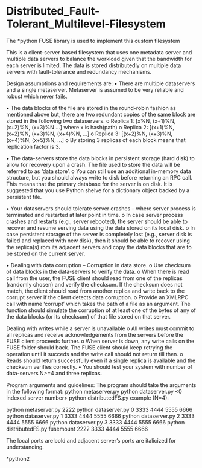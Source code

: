 # Distributed_Fault-Tolerant_Multilevel-Filesystem
The *python FUSE library is used to implement this custom filesystem

This is a client-server based filesystem that uses one metadata server and multiple data servers to balance the workload given that the bandwidth for each server is limited. The data is stored distributedly on multiple data servers with fault-tolerance and redundancy mechanisms.

Design assumptions and requirements are:
• There are multiple dataservers and a single metaserver. Metaserver is assumed to be very reliable and robust which never fails.

• The data blocks of the file are stored in the round-robin fashion as mentioned above but, there are two redundant copies of the same block are stored in the following two dataservers.
  o Replica 1: [x%N, (x+1)%N, (x+2)%N, (x+3)%N …] where x is hash(path)
  o Replica 2: [(x+1)%N, (x+2)%N, (x+3)%N, (x+4)%N, …]
  o Replica 3: [(x+2)%N, (x+3)%N, (x+4)%N, (x+5)%N, …]
  o By storing 3 replicas of each block means that replication factor is 3.
  
• The data-servers store the data blocks in persistent storage (hard disk) to allow for recovery upon a crash. The file used to store the data will be referred to as ‘data store’.
  o You can still use an additional in-memory data structure, but you should always write to disk before returning an RPC call. This means that the primary database for the server is on disk. It is suggested that you use Python shelve for a dictionary object backed by a persistent file.
  
• Your dataservers should tolerate server crashes – where server process is terminated and restarted at later point in time.
  o In case server process crashes and restarts (e.g., server rebooted), the server should be able to recover and resume serving data using the data stored on its local disk.
  o In case persistent storage of the server is completely lost (e.g., server disk is failed and replaced with new disk), then it should be able to recover using the replica(s) rom its adjacent servers and copy the data blocks that are to be stored on the current server.
  
• Dealing with data corruption – Corruption in data store.
  o Use checksum of data blocks in the data-servers to verify the data.
  o When there is read call from the user, the FUSE client should read from one of the replicas (randomly chosen) and verify the checksum. If the checksum does not match, the client should read from another replica and write back to the corrupt server if the client detects data corruption.
  o Provide an XMLRPC call with name ‘corrupt’ which takes the path of a file as an argument. The function should simulate the corruption of at least one of the bytes of any of the data blocks (or its checksum) of that file stored on that server.

Dealing with writes while a server is unavailable
  o All writes must commit to all replicas and receive acknowledgements from the servers before the FUSE client proceeds further.
  o When server is down, any write calls on the FUSE folder should back. The FUSE client should keep retrying the operation until it succeds and the write call should not return till then.
  o Reads should return successfully even if a single replica is available and the checksum verifies correctly.
• You should test your system with number of data-servers N>=4 and three replicas.

Program arguments and guidelines:
The program should take the arguments in the following format:
python metaserver.py <port for metaserver>
python dataserver.py <0 indexed server number> <ports for all dataservers separated by spaces>
python distributedFS.py <fusemount directory> <metaserver port> <dataservers ports separated by spaces>
example (N=4):
  
python metaserver.py 2222
python dataserver.py 0 3333 4444 5555 6666
python dataserver.py 1 3333 4444 5555 6666
python dataserver.py 2 3333 4444 5555 6666
python dataserver.py 3 3333 4444 5555 6666
python distributedFS.py fusemount 2222 3333 4444 5555 6666

The local ports are bold and adjacent server’s ports are italicized for understanding.

*python2
